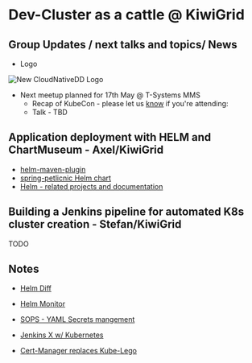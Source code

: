 #  Dev-Cluster as a cattle @ KiwiGrid

## Group Updates / next talks and topics/ News 

* Logo

![New CloudNativeDD Logo](https://user-images.githubusercontent.com/1394322/37777945-ffd1e9ee-2de8-11e8-8972-7cf59b34926b.png)

* Next meetup planned for 17th May @ T-Systems MMS
  * Recap of KubeCon - please let us [know](https://github.com/CloudNativeDD/meetup/issues/3 ) if you're attending: 
  * Talk - TBD

## Application deployment with HELM and ChartMuseum - Axel/KiwiGrid

* [helm-maven-plugin](https://github.com/kiwigrid/helm-maven-plugin)
* [spring-petlicnic Helm chart](https://github.com/axdotl/spring-petclinic-helm)
* [Helm - related projects and documentation](https://docs.helm.sh/related/)

## Building a Jenkins pipeline for automated K8s cluster creation - Stefan/KiwiGrid

TODO

## Notes

* [Helm Diff](https://github.com/databus23/helm-diff)

* [Helm Monitor](https://github.com/ContainerSolutions/helm-monitor)

* [SOPS - YAML Secrets mangement](https://github.com/mozilla/sops)

* [Jenkins X w/ Kubernetes](https://github.com/jenkins-x/jx)

* [Cert-Manager replaces Kube-Lego](https://github.com/jetstack/cert-manager)

